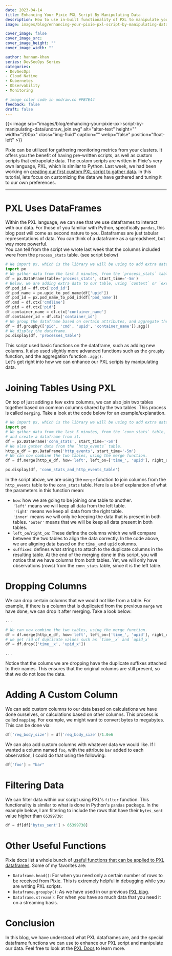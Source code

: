 ```yaml
---
date: 2023-04-14
title: Enhancing Your Pixie PXL Script By Manipulating Data
description: How to use in-built functionality of PXL to manipulate your data.
image: images/blog/enhancing-your-pixie-pxl-script-by-manipulating-data/undraw_join.svg

cover_image: false
cover_image_src: 
cover_image_height: ""
cover_image_width: ""

author: hannan-khan
series: DevSecOps Series
categories:
- DevSecOps
- Cloud Native
- Kubernetes
- Observability
- Monitoring

# image color code in undraw.co #FB7E44 
feedback: false
draft: false
---
```


{{< image src="images/blog/enhancing-your-pixie-pxl-script-by-manipulating-data/undraw_join.svg" alt="alter-text" height="" width="200px" class="img-fluid" caption="" webp="false" position="float-left" >}}

Pixie can be utilized for gathering monitoring metrics from your clusters. It offers you the benefit of having pre-written scripts, as well as custom scripts that extrapolate data. The custom scripts are written
in Pixie's very own language, PXL, which is similar to Python. Last week, we had been working on [creating our first custom PXL script to gather data](https://intelops.ai/blog/writing-your-first-pixie-pxl-script/).
In this tutorial, lets focus on customizing the data we have gathered and tuning it to our own preferences.
________________

# PXL Uses DataFrames

Within the PXL language, we can see that we use dataframes to interact with our data. For those of you familiar with Python, specifically `pandas`, this blog post will come as second nature to you. Dataframes are just
tabular representations of data. You can think of a dataframe as a spreadsheet, but way more powerful.  
You can tell from the script we wrote last week that the columns included were from the `process_stats` table. (see script below)

```python
# We import px, which is the library we will be using to add extra data to our table.
import px
# We gather data from the last 5 minutes, from the `process_stats` table, and create a dataframe from it.
df = px.DataFrame(table='process_stats', start_time='-5m')
# Below, we are adding extra data to our table, using `context` or `execution_time_functions`
df.pod_id = df.ctx['pod_id']
df.pod_name = px.upid_to_pod_name(df['upid'])
df.pod_id = px.pod_name_to_pod_id(df['pod_name'])
df.cmd = df.ctx['cmdline']
df.pid = df.ctx['pid']
df.container_name = df.ctx['container_name']
df.container_id = df.ctx['container_id']
# We group the dataframe based on certain attributes, and aggregate the data.
df = df.groupby(['pid', 'cmd', 'upid', 'container_name']).agg()
# We display the dataframe.
px.display(df, 'processes_table')
```

This script used basic functions on the dataframe, such as adding new columns. It also used slightly more advanced functions such as the `groupby` function, and the aggregation function `.agg()`.  
Let's get right into how we can enhance our PXL scripts by manipulating data.

# Joining Tables Using PXL

On top of just adding a few extra columns, we can also join two tables together based on common columns shared by the two tables. This process is called `merging`. Take a look at the code below for an example/explanation.

```python
# We import px, which is the library we will be using to add extra data to our table.
import px
# We gather data from the last 5 minutes, from the `conn_stats` table,
# and create a dataframe from it.
df = px.DataFrame('conn_stats', start_time='-5m')
# We also gather data from the `http_events` table.
http_e_df = px.DataFrame('http_events', start_time='-5m')
# We can now combine the two tables, using the merge function.
df = df.merge(http_e_df, how='left', left_on=['time_', 'upid'], right_on=['time_', 'upid'], suffixes=['', '_x'])

px.display(df, 'conn_stats_and_http_events_table')
```

In the script above, we are using the `merge` function to join columns from the `http_events` table to the `conn_stats` table. Here is a brief explanation of what the parameters in this function mean:  

* `how`: how we are going to be joining one table to another.  
 `'left'` means we will keep all data from the left table.  
 `'right'` means we keep all data from the right table.  
 `'inner'` means we will only be keeping the data that is present in both tables.
 `'outer'` means that we will be keep all data present in both tables.
* `left_on`/`right_on`: These define the columns which we will compare between the two tables to align the data correctly. In the code above, we are aligning data based on the `time_` and `upid` columns.
* `suffixes`: defines what strings to attach to the duplicate columns in the resulting table.
At the end of the merging done in this script, you will notice that we have columns from both tables. Yet, we will only have observations (rows) from the `conn_stats` table, since it is the left table.

# Dropping Columns

We can drop certain columns that we would not like from a table. For example, if there is a column that is duplicated from the previous `merge` we have done, we can drop it after merging. Take a look below:

```python
...

# We can now combine the two tables, using the merge function.
df = df.merge(http_e_df, how='left', left_on=['time_', 'upid'], right_on=['time_', 'upid'], suffixes=['', '_x'])
# we get rid of duplicate values such as `time__x` and `upid_x`
df = df.drop(['time__x', 'upid_x'])

...
```

Notice that the colums we are dropping have the duplicate suffixes attached to their names. This ensures that the original columns are still present, so that we do not lose the data.

# Adding A Custom Column

We can add custom columns to our data based on calculations we have done ourselves, or calculations based on other columns. This process is called `mapping`. For example, we might want to convert bytes to megabytes. This can be done via:

```python
df['req_body_size'] = df['req_body_size']/1.0e6
```

We can also add custom columns with whatever data we would like. If I wanted a column named `foo`, with the attribute `bar` added to each observation, I could do that using the following:

```python
df['foo'] = "bar"
```

# Filtering Data

We can filter data within our script using PXL's `filter` function. This functionality is similar to what is done in Python's `pandas` package. In the example below, I am filtering to include the rows that
have their `bytes_sent` value higher than `65399738`:

```python
df = df[df['bytes_sent'] > 65399738]
```

# Other Useful Functions

Pixie docs list a whole bunch of [useful functions that can be applied to PXL dataframes](https://docs.pixielabs.ai/reference/pxl/operators/). Some of my favorites are:

* `Dataframe.head()`: For when you need only a certain number of rows to be received from Pixie. This is extremely helpful in debugging while you are writing PXL scripts.
* `Dataframe.groupby()`: As we have used in our previous [PXL blog](https://intelops.ai/blog/writing-your-first-pixie-pxl-script/).
* `Dataframe.stream()`: For when you have so much data that you need it on a streaming basis.

# Conclusion

In this blog, we have understood what PXL dataframes are, and the special dataframe functions we can use to enhance our PXL script and manipulate our data. Feel free to look at the [PXL Docs](https://docs.pixielabs.ai/reference/pxl/operators/#title) to learn more.
